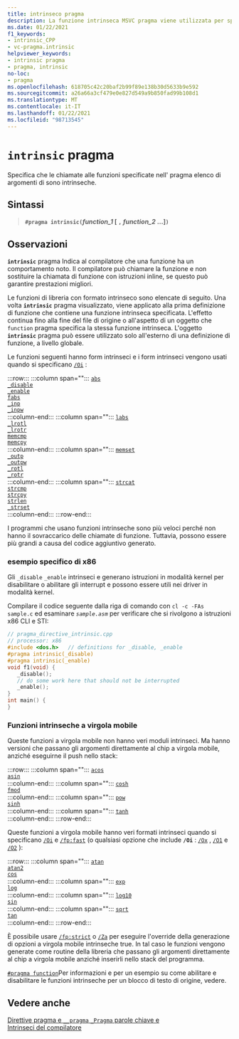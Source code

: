 ```yaml
---
title: intrinseco pragma
description: La funzione intrinseca MSVC pragma viene utilizzata per specificare le funzioni intrinseche supportate da utilizzare come intrinseci.
ms.date: 01/22/2021
f1_keywords:
- intrinsic_CPP
- vc-pragma.intrinsic
helpviewer_keywords:
- intrinsic pragma
- pragma, intrinsic
no-loc:
- pragma
ms.openlocfilehash: 618705c42c20baf2b99f89e138b30d5633b9e592
ms.sourcegitcommit: a26a66a3cf479e0e827d549a9b850fad99b108d1
ms.translationtype: MT
ms.contentlocale: it-IT
ms.lasthandoff: 01/22/2021
ms.locfileid: "98713545"
---
```

# <a name="intrinsic-no-locpragma"></a>`intrinsic` pragma

Specifica che le chiamate alle funzioni specificate nell' pragma elenco di argomenti di sono intrinseche.

## <a name="syntax"></a>Sintassi

> **`#pragma intrinsic(`***function_1* [ **`,`** *function_2* ...]**`)`**

## <a name="remarks"></a>Osservazioni

**`intrinsic`** pragma Indica al compilatore che una funzione ha un comportamento noto. Il compilatore può chiamare la funzione e non sostituire la chiamata di funzione con istruzioni inline, se questo può garantire prestazioni migliori.

Le funzioni di libreria con formato intrinseco sono elencate di seguito. Una volta **`intrinsic`** pragma visualizzato, viene applicato alla prima definizione di funzione che contiene una funzione intrinseca specificata. L'effetto continua fino alla fine del file di origine o all'aspetto di un oggetto che `function` pragma specifica la stessa funzione intrinseca. L'oggetto **`intrinsic`** pragma può essere utilizzato solo all'esterno di una definizione di funzione, a livello globale.

Le funzioni seguenti hanno form intrinseci e i form intrinseci vengono usati quando si specificano [`/Oi`](../build/reference/oi-generate-intrinsic-functions.md) :

:::row:::
   :::column span="":::
      [`abs`](../c-runtime-library/reference/abs-labs-llabs-abs64.md)\
      [`_disable`](../intrinsics/disable.md)\
      [`_enable`](../intrinsics/enable.md)\
      [`fabs`](../c-runtime-library/reference/fabs-fabsf-fabsl.md)\
      [`_inp`](../c-runtime-library/inp-inpw-inpd.md)\
      [`_inpw`](../c-runtime-library/inp-inpw-inpd.md)\
   :::column-end:::
   :::column span="":::
      [`labs`](../c-runtime-library/reference/abs-labs-llabs-abs64.md)\
      [`_lrotl`](../c-runtime-library/reference/lrotl-lrotr.md)\
      [`_lrotr`](../c-runtime-library/reference/lrotl-lrotr.md)\
      [`memcmp`](../c-runtime-library/reference/memcmp-wmemcmp.md)\
      [`memcpy`](../c-runtime-library/reference/memcpy-wmemcpy.md)\
   :::column-end:::
   :::column span="":::
      [`memset`](../c-runtime-library/reference/memset-wmemset.md)\
      [`_outp`](../c-runtime-library/outp-outpw-outpd.md)\
      [`_outpw`](../c-runtime-library/outp-outpw-outpd.md)\
      [`_rotl`](../c-runtime-library/reference/rotl-rotl64-rotr-rotr64.md)\
      [`_rotr`](../c-runtime-library/reference/rotl-rotl64-rotr-rotr64.md)\
   :::column-end:::
   :::column span="":::
      [`strcat`](../c-runtime-library/reference/strcat-wcscat-mbscat.md)\
      [`strcmp`](../c-runtime-library/reference/strcmp-wcscmp-mbscmp.md)\
      [`strcpy`](../c-runtime-library/reference/strcpy-wcscpy-mbscpy.md)\
      [`strlen`](../c-runtime-library/reference/strlen-wcslen-mbslen-mbslen-l-mbstrlen-mbstrlen-l.md)\
      [`_strset`](../c-runtime-library/reference/strset-strset-l-wcsset-wcsset-l-mbsset-mbsset-l.md)\
   :::column-end:::
:::row-end:::

I programmi che usano funzioni intrinseche sono più veloci perché non hanno il sovraccarico delle chiamate di funzione. Tuttavia, possono essere più grandi a causa del codice aggiuntivo generato.

### <a name="x86-specific-example"></a>esempio specifico di x86

Gli `_disable` `_enable` intrinseci e generano istruzioni in modalità kernel per disabilitare o abilitare gli interrupt e possono essere utili nei driver in modalità kernel.

Compilare il codice seguente dalla riga di comando con `cl -c -FAs sample.c` ed esaminare *`sample.asm`* per verificare che si rivolgono a istruzioni x86 CLI e STI:

```cpp
// pragma_directive_intrinsic.cpp
// processor: x86
#include <dos.h>   // definitions for _disable, _enable
#pragma intrinsic(_disable)
#pragma intrinsic(_enable)
void f1(void) {
   _disable();
   // do some work here that should not be interrupted
   _enable();
}
int main() {
}
```

### <a name="intrinsic-floating-point-functions"></a>Funzioni intrinseche a virgola mobile

Queste funzioni a virgola mobile non hanno veri moduli intrinseci. Ma hanno versioni che passano gli argomenti direttamente al chip a virgola mobile, anziché eseguirne il push nello stack:

:::row:::
   :::column span="":::
      [`acos`](../c-runtime-library/reference/acos-acosf-acosl.md)\
      [`asin`](../c-runtime-library/reference/asin-asinf-asinl.md)\
   :::column-end:::
   :::column span="":::
      [`cosh`](../c-runtime-library/reference/cosh-coshf-coshl.md)\
      [`fmod`](../c-runtime-library/reference/fmod-fmodf.md)\
   :::column-end:::
   :::column span="":::
      [`pow`](../c-runtime-library/reference/pow-powf-powl.md)\
      [`sinh`](../c-runtime-library/reference/sinh-sinhf-sinhl.md)\
   :::column-end:::
   :::column span="":::
      [`tanh`](../c-runtime-library/reference/tanh-tanhf-tanhl.md)\
   :::column-end:::
:::row-end:::

Queste funzioni a virgola mobile hanno veri formati intrinseci quando si specificano [`/Oi`](../build/reference/oi-generate-intrinsic-functions.md) e [`/fp:fast`](../build/reference/fp-specify-floating-point-behavior.md) (o qualsiasi opzione che include **`/Oi`** : [`/Ox`](../build/reference/ox-full-optimization.md) , [`/O1`](../build/reference/o1-o2-minimize-size-maximize-speed.md) e [`/O2`](../build/reference/o1-o2-minimize-size-maximize-speed.md) ):

:::row:::
   :::column span="":::
      [`atan`](../c-runtime-library/reference/atan-atanf-atanl-atan2-atan2f-atan2l.md)\
      [`atan2`](../c-runtime-library/reference/atan-atanf-atanl-atan2-atan2f-atan2l.md)\
      [`cos`](../c-runtime-library/reference/cos-cosf-cosl.md)\
   :::column-end:::
   :::column span="":::
      [`exp`](../c-runtime-library/reference/exp-expf.md)\
      [`log`](../c-runtime-library/reference/log-logf-log10-log10f.md)\
   :::column-end:::
   :::column span="":::
      [`log10`](../c-runtime-library/reference/log-logf-log10-log10f.md)\
      [`sin`](../c-runtime-library/reference/sin-sinf-sinl.md)\
   :::column-end:::
   :::column span="":::
      [`sqrt`](../c-runtime-library/reference/sqrt-sqrtf-sqrtl.md)\
      [`tan`](../c-runtime-library/reference/tan-tanf-tanl.md)\
   :::column-end:::
:::row-end:::

È possibile usare [`/fp:strict`](../build/reference/fp-specify-floating-point-behavior.md) o [`/Za`](../build/reference/za-ze-disable-language-extensions.md) per eseguire l'override della generazione di opzioni a virgola mobile intrinseche true. In tal caso le funzioni vengono generate come routine della libreria che passano gli argomenti direttamente al chip a virgola mobile anziché inserirli nello stack del programma.

[`#pragma function`](../preprocessor/function-c-cpp.md)Per informazioni e per un esempio su come abilitare e disabilitare le funzioni intrinseche per un blocco di testo di origine, vedere.

## <a name="see-also"></a>Vedere anche

[Direttive pragma e `__pragma` `_Pragma` parole chiave e](./pragma-directives-and-the-pragma-keyword.md)\
[Intrinseci del compilatore](../intrinsics/compiler-intrinsics.md)
